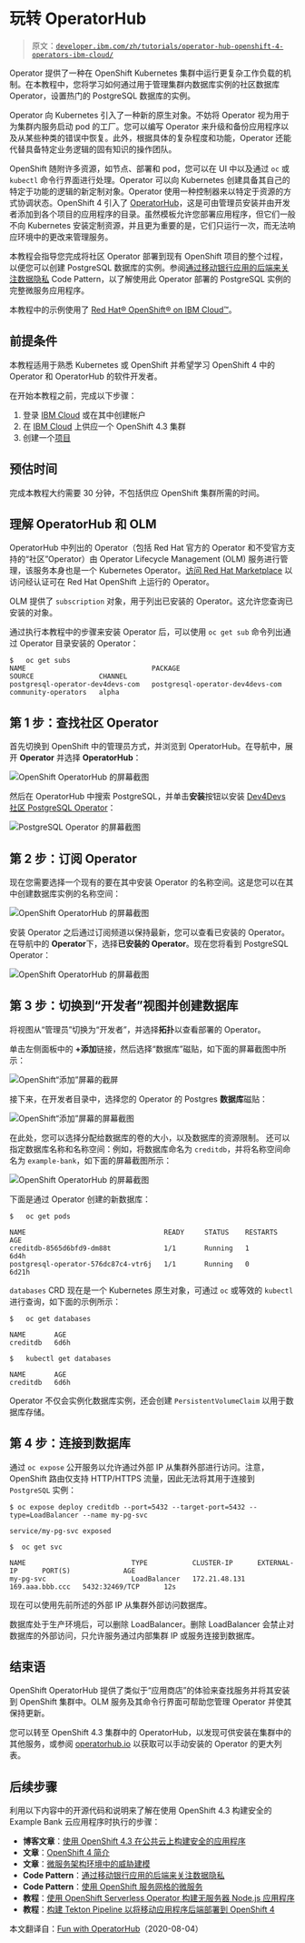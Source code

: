 # 玩转 OperatorHub

> 原文：[`developer.ibm.com/zh/tutorials/operator-hub-openshift-4-operators-ibm-cloud/`](https://developer.ibm.com/zh/tutorials/operator-hub-openshift-4-operators-ibm-cloud/)

Operator 提供了一种在 OpenShift Kubernetes 集群中运行更复杂工作负载的机制。在本教程中，您将学习如何通过用于管理集群内数据库实例的社区数据库 Operator，设置热门的 PostgreSQL 数据库的实例。

Operator 向 Kubernetes 引入了一种新的原生对象。不妨将 Operator 视为用于为集群内服务启动 pod 的工厂。您可以编写 Operator 来升级和备份应用程序以及从某些种类的错误中恢复。此外，根据具体的复杂程度和功能，Operator 还能代替具备特定业务逻辑的固有知识的操作团队。

OpenShift 随附许多资源，如节点、部署和 pod，您可以在 UI 中以及通过 `oc` 或 `kubectl` 命令行界面进行处理。Operator 可以向 Kubernetes 创建具备其自己的特定于功能的逻辑的新定制对象。Operator 使用一种控制器来以特定于资源的方式协调状态。OpenShift 4 引入了 [OperatorHub](https://docs.openshift.com/container-platform/4.3/operators/olm-understanding-operatorhub.html)，这是可由管理员安装并由开发者添加到各个项目的应用程序的目录。虽然模板允许您部署应用程序，但它们一般不向 Kubernetes 安装定制资源，并且更为重要的是，它们只运行一次，而无法响应环境中的更改来管理服务。

本教程会指导您完成将社区 Operator 部署到现有 OpenShift 项目的整个过程，以便您可以创建 PostgreSQL 数据库的实例。参阅[通过移动银行应用的后端来关注数据隐私](https://developer.ibm.com/zh/patterns/privacy-backend-loyalty-app-openshift-4/) Code Pattern，以了解使用此 Operator 部署的 PostgreSQL 实例的完整微服务应用程序。

本教程中的示例使用了 [Red Hat® OpenShift® on IBM Cloud™](https://www.ibm.com/cn-zh/cloud/openshift)。

## 前提条件

本教程适用于熟悉 Kubernetes 或 OpenShift 并希望学习 OpenShift 4 中的 Operator 和 OperatorHub 的软件开发者。

在开始本教程之前，完成以下步骤：

1.  登录 [IBM Cloud](https://cloud.ibm.com?cm_sp=ibmdev-_-developer-tutorials-_-cloudreg) 或在其中创建帐户
2.  在 [IBM Cloud](https://cloud.ibm.com/docs/openshift?topic=openshift-openshift_tutorial&cm_sp=ibmdev-_-developer-tutorials-_-cloudreg) 上供应一个 OpenShift 4.3 集群
3.  创建一个[项目](https://docs.openshift.com/container-platform/4.3/applications/projects/configuring-project-creation.html)

## 预估时间

完成本教程大约需要 30 分钟，不包括供应 OpenShift 集群所需的时间。

## 理解 OperatorHub 和 OLM

OperatorHub 中列出的 Operator（包括 Red Hat 官方的 Operator 和不受官方支持的“社区”Operator）由 Operator Lifecycle Management (OLM) 服务进行管理，该服务本身也是一个 Kubernetes Operator。[访问 Red Hat Marketplace](https://marketplace.redhat.com/en-us) 以访问经认证可在 Red Hat OpenShift 上运行的 Operator。

OLM 提供了 `subscription` 对象，用于列出已安装的 Operator。这允许您查询已安装的对象。

通过执行本教程中的步骤来安装 Operator 后，可以使用 `oc get sub` 命令列出通过 Operator 目录安装的 Operator：

```
$   oc get subs
NAME                               PACKAGE                            SOURCE                CHANNEL
postgresql-operator-dev4devs-com   postgresql-operator-dev4devs-com   community-operators   alpha 
```

## 第 1 步：查找社区 Operator

首先切换到 OpenShift 中的管理员方式，并浏览到 OperatorHub。在导航中，展开 **Operator** 并选择 **OperatorHub**：

![OpenShift OperatorHub 的屏幕截图](img/490a1db64ad341fcf0304fd903d88526.png)

然后在 OperatorHub 中搜索 PostgreSQL，并单击**安装**按钮以安装 [Dev4Devs 社区 PostgreSQL Operator](https://github.com/dev4devs-com/postgresql-operator)：

![PostgreSQL Operator 的屏幕截图](img/91f09cbb9096a000e9757acfbe8f8f1a.png)

## 第 2 步：订阅 Operator

现在您需要选择一个现有的要在其中安装 Operator 的名称空间。这是您可以在其中创建数据库实例的名称空间：

![OpenShift OperatorHub 的屏幕截图](img/c20f331faada2f2d85241d7c4fa144f0.png)

安装 Operator 之后通过订阅频道以保持最新，您可以查看已安装的 Operator。在导航中的 **Operator**下，选择**已安装的 Operator**。现在您将看到 PostgreSQL Operator：

![OpenShift OperatorHub 的屏幕截图](img/17ea27f355b1e8f06e959a9717f6d84b.png)

## 第 3 步：切换到“开发者”视图并创建数据库

将视图从“管理员”切换为“开发者”，并选择**拓扑**以查看部署的 Operator。

单击左侧面板中的 **+添加**链接，然后选择“数据库”磁贴，如下面的屏幕截图中所示：

![OpenShift“添加”屏幕的截屏](img/f9d4e2ba286d99d03323a03908d2b859.png)

接下来，在开发者目录中，选择您的 Operator 的 Postgres **数据库**磁贴：

![OpenShift“添加”屏幕的屏幕截图](img/8b7d7fd52cab509e817233689d5f992f.png)

在此处，您可以选择分配给数据库的卷的大小，以及数据库的资源限制。 还可以指定数据库名称和名称空间：例如，将数据库命名为 `creditdb`，并将名称空间命名为 `example-bank`，如下面的屏幕截图所示：

![OpenShift OperatorHub 的屏幕截图](img/0295ebbd7006be30125cfc3a27819b00.png)

下面是通过 Operator 创建的新数据库：

```
$   oc get pods

NAME                                  READY     STATUS    RESTARTS   AGE
creditdb-8565d6bfd9-dm88t             1/1       Running   1          6d4h
postgresql-operator-576dc87c4-vtr6j   1/1       Running   0          6d21h 
```

`databases` CRD 现在是一个 Kubernetes 原生对象，可通过 `oc` 或等效的 `kubectl` 进行查询，如下面的示例所示：

```
$   oc get databases

NAME       AGE
creditdb   6d6h

$   kubectl get databases

NAME       AGE
creditdb   6d6h 
```

Operator 不仅会实例化数据库实例，还会创建 `PersistentVolumeClaim` 以用于数据库存储。

## 第 4 步：连接到数据库

通过 `oc expose` 公开服务以允许通过外部 IP 从集群外部进行访问。注意，OpenShift 路由仅支持 HTTP/HTTPS 流量，因此无法将其用于连接到 `PostgreSQL` 实例：

```
$ oc expose deploy creditdb --port=5432 --target-port=5432 --type=LoadBalancer --name my-pg-svc

service/my-pg-svc exposed 
```

```
$  oc get svc

NAME                          TYPE           CLUSTER-IP      EXTERNAL-IP      PORT(S)             AGE
my-pg-svc                     LoadBalancer   172.21.48.131   169.aaa.bbb.ccc   5432:32469/TCP      12s 
```

现在可以使用先前所述的外部 IP 从集群外部访问数据库。

数据库处于生产环境后，可以删除 LoadBalancer。删除 LoadBalancer 会禁止对数据库的外部访问，只允许服务通过内部集群 IP 或服务连接到数据库。

## 结束语

OpenShift OperatorHub 提供了类似于“应用商店”的体验来查找服务并将其安装到 OpenShift 集群中。OLM 服务及其命令行界面可帮助您管理 Operator 并使其保持更新。

您可以转至 OpenShift 4.3 集群中的 OperatorHub，以发现可供安装在集群中的其他服务，或参阅 [operatorhub.io](https://operatorhub.io/) 以获取可以手动安装的 Operator 的更大列表。

## 后续步骤

利用以下内容中的开源代码和说明来了解在使用 OpenShift 4.3 构建安全的 Example Bank 云应用程序时执行的步骤：

*   **博客文章**：[使用 OpenShift 4.3 在公共云上构建安全的应用程序](https://developer.ibm.com/zh/blogs/build-secure-applications-with-openshift-4-public-cloud/)
*   **文章**：[OpenShift 4 简介](https://developer.ibm.com/zh/articles/intro-to-openshift-4/)
*   **文章**：[微服务架构环境中的威胁建模](https://developer.ibm.com/zh/articles/threat-modeling-microservices-openshift-4/)
*   **Code Pattern**：[通过移动银行应用的后端来关注数据隐私](https://developer.ibm.com/zh/patterns/privacy-backend-loyalty-app-openshift-4/)
*   **Code Pattern**：[使用 OpenShift 服务网格的微服务](https://developer.ibm.com/zh/patterns/microservices-with-the-openshift-service-mesh/)
*   **教程**：[使用 OpenShift Serverless Operator 构建无服务器 Node.js 应用程序](https://developer.ibm.com/zh/tutorials/build-serverless-nodejs-applications-with-the-openshift-serverless-operator/)
*   **教程**：[构建 Tekton Pipeline 以将移动应用程序后端部署到 OpenShift 4](https://developer.ibm.com/zh/tutorials/tekton-pipeline-deploy-a-mobile-app-backend-openshift-4/)

本文翻译自：[Fun with OperatorHub](https://developer.ibm.com/tutorials/operator-hub-openshift-4-operators-ibm-cloud/)（2020-08-04）